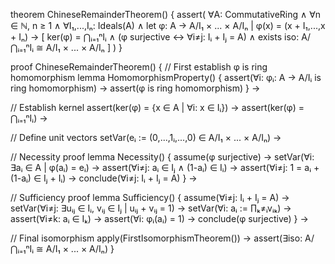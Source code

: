 theorem ChineseRemainderTheorem() {
  assert(
    ∀A: CommutativeRing ∧
    ∀n ∈ ℕ, n ≥ 1 ∧
    ∀I₁,...,Iₙ: Ideals(A) ∧
    let φ: A → A/I₁ × ... × A/Iₙ | φ(x) = (x + I₁,...,x + Iₙ) →
    [
      ker(φ) = ⋂ᵢ₌₁ⁿIᵢ ∧
      (φ surjective ↔ ∀i≠j: Iᵢ + Iⱼ = A) ∧
      exists iso: A/⋂ᵢ₌₁ⁿIᵢ ≅ A/I₁ × ... × A/Iₙ
    ]
  )
}

proof ChineseRemainderTheorem() {
  // First establish φ is ring homomorphism
  lemma HomomorphismProperty() {
    assert(∀i: φᵢ: A → A/Iᵢ is ring homomorphism) →
    assert(φ is ring homomorphism)
  } →

  // Establish kernel
  assert(ker(φ) = {x ∈ A | ∀i: x ∈ Iᵢ}) →
  assert(ker(φ) = ⋂ᵢ₌₁ⁿIᵢ) →

  // Define unit vectors
  setVar(eᵢ := (0,...,1ᵢ,...,0) ∈ A/I₁ × ... × A/Iₙ) →

  // Necessity proof
  lemma Necessity() {
    assume(φ surjective) →
    setVar(∀i: ∃aᵢ ∈ A | φ(aᵢ) = eᵢ) →
    assert(∀i≠j: aᵢ ∈ Iⱼ ∧ (1-aᵢ) ∈ Iᵢ) →
    assert(∀i≠j: 1 = aᵢ + (1-aᵢ) ∈ Iⱼ + Iᵢ) →
    conclude(∀i≠j: Iᵢ + Iⱼ = A)
  } →

  // Sufficiency proof
  lemma Sufficiency() {
    assume(∀i≠j: Iᵢ + Iⱼ = A) →
    setVar(∀i≠j: ∃uᵢⱼ ∈ Iᵢ, vᵢⱼ ∈ Iⱼ | uᵢⱼ + vᵢⱼ = 1) →
    setVar(∀i: aᵢ := ∏ₖ≠ᵢvᵢₖ) →
    assert(∀i≠k: aᵢ ∈ Iₖ) →
    assert(∀i: φᵢ(aᵢ) = 1) →
    conclude(φ surjective)
  } →

  // Final isomorphism
  apply(FirstIsomorphismTheorem()) →
  assert(∃iso: A/⋂ᵢ₌₁ⁿIᵢ ≅ A/I₁ × ... × A/Iₙ)
}